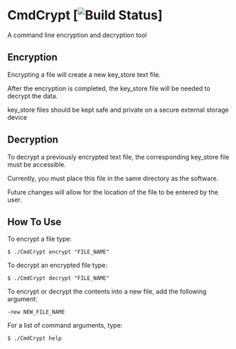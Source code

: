 # CmdCrypt [![Build Status](https://travis-ci.org/DylanTinianov/CmdCrypt.svg?branch=master)]

A command line encryption and decryption tool

## Encryption

Encrypting a file will create a new key_store text file.

After the encryption is completed, the key_store file will be needed to decrypt the data.

key_store files should be kept safe and private on a secure external storage device

## Decryption

To decrypt a previously encrypted text file, the corresponding key_store file must be accessible.

Currently, you must place this file in the same directory as the software.

Future changes will allow for the location of the file to be entered by the user.

## How To Use

To encrypt a file type:

```
$ ./CmdCrypt encrypt "FILE_NAME"
```

To decrypt an encrypted file type:

```
$ ./CmdCrypt decrypt "FILE_NAME"
```

To encrypt or decrypt the contents into a new file, add the following argument:

```
-new NEW_FILE_NAME
```

For a list of command arguments, type:

```
$ ./CmdCrypt help
```
